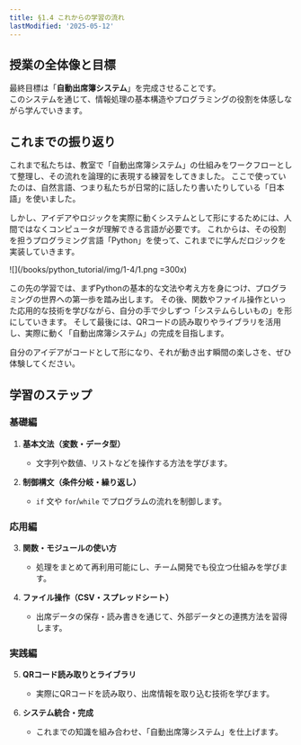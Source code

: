 ```yaml
---
title: §1.4 これからの学習の流れ
lastModified: '2025-05-12'
---
```


## 授業の全体像と目標

最終目標は「**自動出席簿システム**」を完成させることです。  
このシステムを通じて、情報処理の基本構造やプログラミングの役割を体感しながら学んでいきます。

## これまでの振り返り

これまで私たちは、教室で「自動出席簿システム」の仕組みをワークフローとして整理し、その流れを論理的に表現する練習をしてきました。 ここで使っていたのは、自然言語、つまり私たちが日常的に話したり書いたりしている「日本語」を使いました。

しかし、アイデアやロジックを実際に動くシステムとして形にするためには、人間ではなくコンピュータが理解できる言語が必要です。 これからは、その役割を担うプログラミング言語「Python」を使って、これまでに学んだロジックを実装していきます。

![](/books/python_tutorial/img/1-4/1.png =300x)

この先の学習では、まずPythonの基本的な文法や考え方を身につけ、プログラミングの世界への第一歩を踏み出します。 その後、関数やファイル操作といった応用的な技術を学びながら、自分の手で少しずつ「システムらしいもの」を形にしていきます。 そして最後には、QRコードの読み取りやライブラリを活用し、実際に動く「自動出席簿システム」の完成を目指します。

自分のアイデアがコードとして形になり、それが動き出す瞬間の楽しさを、ぜひ体験してください。

## 学習のステップ

### 基礎編

1. **基本文法（変数・データ型）**

    - 文字列や数値、リストなどを操作する方法を学びます。

2. **制御構文（条件分岐・繰り返し）**
    - `if` 文や `for`/`while` でプログラムの流れを制御します。

### 応用編

3. **関数・モジュールの使い方**

    - 処理をまとめて再利用可能にし、チーム開発でも役立つ仕組みを学びます。

4. **ファイル操作（CSV・スプレッドシート）**
    - 出席データの保存・読み書きを通じて、外部データとの連携方法を習得します。

### 実践編

5. **QRコード読み取りとライブラリ**

    - 実際にQRコードを読み取り、出席情報を取り込む技術を学びます。

6. **システム統合・完成**
    - これまでの知識を組み合わせ、「自動出席簿システム」を仕上げます。
